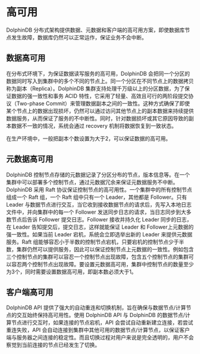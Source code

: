 # 高可用

DolphinDB
分布式架构提供数据、元数据和客户端的高可用方案，即使数据库节点发生故障，数据库仍然可以正常运作，保证业务不会中断。

## 数据高可用

在分布式环境下，为保证数据读写服务的高可用，DolphinDB
会把同一个分区的数据同时写入到集群中的多个不同的节点上。同一个分区在不同节点上的数据拷贝称为副本（Replica）。DolphinDB
集群支持处理千万级以上的分区数据，为了保证数据的强一致性和事务 ACID 特性，它采用了轻量、高效且可行的两阶段提交协议（Two-phase
Commit）来管理数据副本之间的一致性。这种方式确保了即使某个节点上的数据出现损坏，仍然可以通过访问其他节点上的副本数据来持续提供数据服务，从而保证了服务的不中断性。同时，针对数据损坏或其它原因导致的副本数据不一致的情况，系统会通过
recovery 机制将数据恢复到一致状态。

在生产环境中，一般把副本个数设置为大于2，可以保证数据的高可用。

## 元数据高可用

DolphinDB 控制节点存储的元数据记录了分区分布的节点，版本信息等。在一个集群中可以部署多个控制节点，通过元数据冗余来保证元数据服务不中断。DolphinDB 采用
Raft 协议保证控制节点的高可用性。一个集群中的所有控制节点组成一个 Raft 组，一个 Raft 组中只有一个 Leader，其他都是 Follower。只有
Leader 与数据节点进行交互，当它收到接收数据节点的请求后，先写入本地日志文件中，并向集群中的每一个 Follower
发送同步日志的请求，当日志同步到大多数节点后告诉 Follower 提交日志。Follower 接收并持久化 Leader 同步的日志，在 Leader
告知提交后，提交日志，这样就能保证 Leader 和 Follower上元数据的强一致性。如果当前 Leader 宕机，系统会立即选举出新的 Leader
来提供元数据服务。Raft
组能够容忍小于半数的控制节点宕机，只要宕机的控制节点少于半数，集群仍然可以提供服务，因此可以保证控制节点上元数据的一致性。例如包含三个控制节点的集群可以容忍一个控制节点出现故障，包含五个控制节点的集群可以容忍两个控制节点出现故障。要设置元数据高可用，集群中控制节点的数量至少为3个，同时需要设置数据高可用，即副本数必须大于1。

## 客户端高可用

DolphinDB API 提供了强大的自动重连和切换机制，旨在确保与数据节点/计算节点的交互始终保持高可用性。使用 DolphinDB API 与 DolphinDB
的数据节点/计算节点进行交互时，如果连接的节点宕机，API 会尝试自动重新建立连接，若尝试重连失败，API
会自动连接到集群中其他可用的数据节点/计算节点，以保证客户端与服务器之间连接的稳定性。而且切换过程对用户来说是完全透明的，用户不会察觉到当前连接的节点已经发生了切换。

